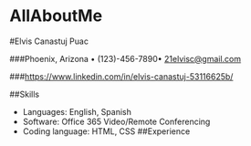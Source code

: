 # AllAboutMe
#Elvis Canastuj Puac

###Phoenix, Arizona • (123)-456-7890• 21elvisc@gmail.com

###https://www.linkedin.com/in/elvis-canastuj-53116625b/

##Skills
*	Languages: English, Spanish 
*	Software: Office 365 Video/Remote Conferencing
*	Coding language: HTML, CSS
##Experience